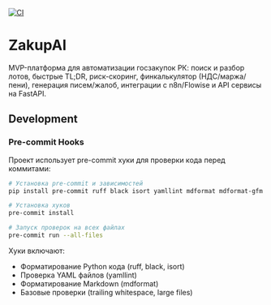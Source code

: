 [![CI](https://github.com/Yevgen-beep/zakupai/actions/workflows/ci.yml/badge.svg)](https://github.com/Yevgen-beep/zakupai/actions/workflows/ci.yml)

# ZakupAI

MVP-платформа для автоматизации госзакупок РК: поиск и разбор лотов, быстрые TL;DR, риск-скоринг, финкалькулятор (НДС/маржа/пени), генерация писем/жалоб, интеграции с n8n/Flowise и API сервисы на FastAPI.

## Development

### Pre-commit Hooks

Проект использует pre-commit хуки для проверки кода перед коммитами:

```bash
# Установка pre-commit и зависимостей
pip install pre-commit ruff black isort yamllint mdformat mdformat-gfm

# Установка хуков
pre-commit install

# Запуск проверок на всех файлах
pre-commit run --all-files
```

Хуки включают:

- Форматирование Python кода (ruff, black, isort)
- Проверка YAML файлов (yamllint)
- Форматирование Markdown (mdformat)
- Базовые проверки (trailing whitespace, large files)
